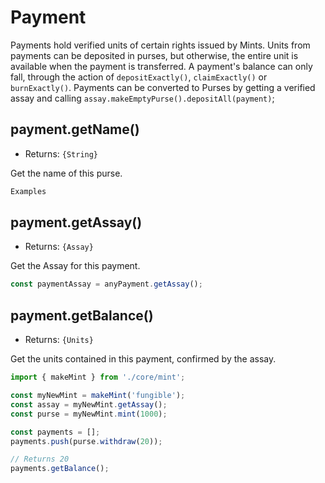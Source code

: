 # Payment
Payments hold verified units of certain rights issued by Mints. Units from payments can be deposited in purses, but otherwise, the entire unit is available when the payment is transferred. A payment's balance can only fall, through the action of `depositExactly()`, `claimExactly()` or `burnExactly()`. Payments can be converted to Purses by getting a verified assay and calling `assay.makeEmptyPurse().depositAll(payment)`;

## payment.getName()
- Returns: `{String}`

Get the name of this purse.

```js
Examples
```

## payment.getAssay()
- Returns: `{Assay}`

Get the Assay for this payment.

```js
const paymentAssay = anyPayment.getAssay();
```

## payment.getBalance()
- Returns: `{Units}`

Get the units contained in this payment, confirmed by the assay.

```js
import { makeMint } from './core/mint';

const myNewMint = makeMint('fungible');
const assay = myNewMint.getAssay();
const purse = myNewMint.mint(1000);

const payments = [];
payments.push(purse.withdraw(20));

// Returns 20
payments.getBalance();
```
